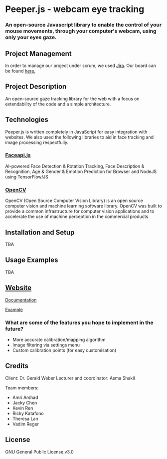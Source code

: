 # Peeper.js - webcam eye tracking
### An open-source Javascript library to enable the control of your mouse movements, through your computer's webcam, using only your eyes gaze.

## Project Management
In order to manage our project under scrum, we used [Jira](https://www.atlassian.com/software/jira). Our board can be found [here.](https://399team21.atlassian.net/ "Project Management tool")

## Project Description
An open-source gaze tracking library for the web with a focus on extendability of the code and a simple architecture.

## Technologies
Peeper.js is written completely in JavaScript for easy integration with websites. We also used the following libraries to aid in face tracking and image processing respectfully.

### [Faceapi.js](https://justadudewhohacks.github.io/face-api.js/docs/index.html)
AI-powered Face Detection & Rotation Tracking, Face Description & Recognition, Age & Gender & Emotion Prediction for Browser and NodeJS using TensorFlow/JS

### [OpenCV](https://opencv.org/)
OpenCV (Open Source Computer Vision Library) is an open source computer vision and machine learning software library. OpenCV was built to provide a common infrastructure for computer vision applications and to accelerate the use of machine perception in the commercial products

## Installation and Setup
TBA

## Usage Examples
TBA

## [Website](https://uoa-compsci399-s1-2022.github.io/web-gaze-tracker/)
[Documentation](https://uoa-compsci399-s1-2022.github.io/web-gaze-tracker/documentation.html)

[Example](https://uoa-compsci399-s1-2022.github.io/web-gaze-tracker/example.html)

### What are some of the features you hope to implement in the future?
- More accurate calibration/mapping algorithm
- Image filtering via settings menu
- Custom calibration points (for easy customisation)

## Credits
Client: Dr. Gerald Weber
Lecturer and coordinator: Asma Shakil

Team members:
- Amri Arshad
- Jacky Chen
- Kevin Ren
- Ricky Katafono
- Theresa Lan
- Vadim Reger

## License
GNU General Public License v3.0